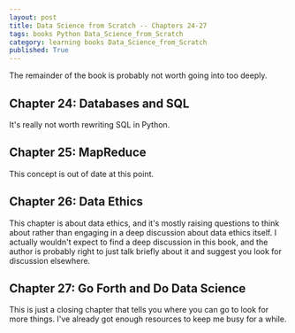 ```yaml
---
layout: post
title: Data Science from Scratch -- Chapters 24-27
tags: books Python Data_Science_from_Scratch
category: learning books Data_Science_from_Scratch
published: True
---
```


The remainder of the book is probably not worth going into too deeply.

## Chapter 24: Databases and SQL

It's really not worth rewriting SQL in Python.

## Chapter 25: MapReduce

This concept is out of date at this point.

## Chapter 26: Data Ethics

This chapter is about data ethics, and it's mostly raising questions to think about rather than engaging in a deep discussion about data ethics itself. I actually wouldn't expect to find a deep discussion in this book, and the author is probably right to just talk briefly about it and suggest you look for discussion elsewhere.

## Chapter 27: Go Forth and Do Data Science

This is just a closing chapter that tells you where you can go to look for more things. I've already got enough resources to keep me busy for a while.
